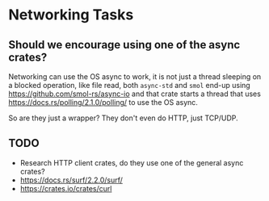 # Networking Tasks

## Should we encourage using one of the async crates?

Networking can use the OS async to work, it is not just a thread sleeping on a blocked operation,
like file read, both `async-std` and `smol` end-up using https://github.com/smol-rs/async-io and
that crate starts a thread that uses https://docs.rs/polling/2.1.0/polling/ to use the OS async.

So are they just a wrapper? They don't even do HTTP, just TCP/UDP.

## TODO

* Research HTTP client crates, do they use one of the general async crates?
* https://docs.rs/surf/2.2.0/surf/
* https://crates.io/crates/curl